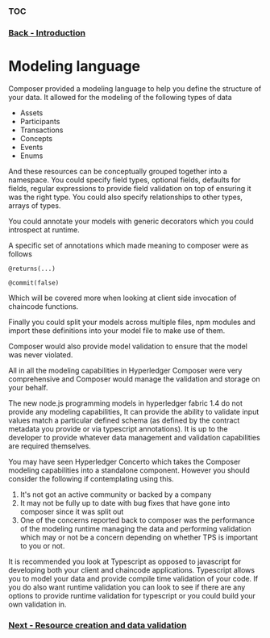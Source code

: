 ### [TOC](./TOC.md)
### [Back - Introduction](./introduction.md)

# Modeling language
Composer provided a modeling language to help you define the structure of your data. It allowed for the modeling of the following types of data

- Assets
- Participants
- Transactions
- Concepts
- Events
- Enums

And these resources can be conceptually grouped together into a namespace. You could specify field types, optional fields, defaults for fields, regular expressions to provide field validation on top of ensuring it was the right type. You could also specify relationships to other types, arrays of types.

You could annotate your models with generic decorators which you could introspect at runtime. 

A specific set of annotations which made meaning to composer were as follows
```
@returns(...)
```
```
@commit(false)
```
Which will be covered more when looking at client side invocation of chaincode functions.

Finally you could split your models across multiple files, npm modules and import these definitions into your model file to make use of them. 

Composer would also provide model validation to ensure that the model was never violated. 

All in all the modeling capabilities in Hyperledger Composer were very comprehensive and Composer would manage the validation and storage on your behalf. 

The new node.js programming models in hyperledger fabric 1.4 do not provide any modeling capabilities, It can provide the ability to validate input values match a particular defined schema (as defined by the contract metadata you provide or via typescript annotations). It is up to the developer to provide whatever data management and validation capabilities are required themselves. 

You may have seen Hyperledger Concerto which takes the Composer modeling capabilities into a standalone component. However you should consider the following if contemplating using this.
1. It's not got an active community or backed by a company
2. It may not be fully up to date with bug fixes that have gone into composer since it was split out
3. One of the concerns reported back to composer was the performance of the modeling runtime managing the data and performing validation which may or not be a concern depending on whether TPS is important to you or not.

It is recommended you look at Typescript as opposed to javascript for developing both your client and chaincode applications. Typescript allows you to model your data and provide compile time validation of your code. If you do also want runtime validation you can look to see if there are any options to provide runtime validation for typescript or you could build your own validation in.

### [Next - Resource creation and data validation](./datastorage.md)
